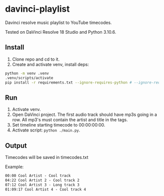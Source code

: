 # davinci-playlist

Davinci resolve music playlist to YouTube timecodes.

Tested on DaVinci Resolve 18 Studio and Python 3.10.6.

## Install

1. Clone repo and cd to it.
2. Create and activate venv, install deps: 
```sh
python -m venv .venv
.venv/scripts/activate
pip install -r requirements.txt --ignore-requires-python # --ignore-requires-python for pydavinci
```

## Run

1. Activate venv.
2. Open DaVinci project. The first audio track should have mp3s going in a row. All mp3's must contain the artist and title in the tags.
3. Set timeline starting timecode to 00:00:00:00.
4. Activate script: `python ./main.py`.

## Output

Timecodes will be saved in timecodes.txt

Example:

```txt
00:00 Cool Artist - Cool track
04:22 Cool Artist 2 - Cool track 2
07:12 Cool Artist 3 - Long track 3
01:09:17 Cool Artist 4 - Cool track 4
```
